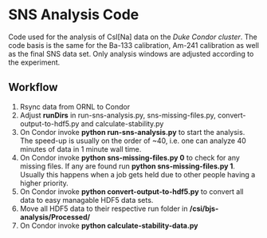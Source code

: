 # SNS Analysis Code
Code used for the analysis of CsI[Na] data on the *Duke Condor cluster*. The code basis is the same for the Ba-133 calibration, Am-241 calibration as well as the final SNS data set. Only analysis windows are adjusted according to the experiment.

## Workflow
1. Rsync data from ORNL to Condor
2. Adjust **runDirs** in run-sns-analysis.py, sns-missing-files.py, convert-output-to-hdf5.py and calculate-stability.py
3. On Condor invoke **python run-sns-analysis.py** to start the analysis. The speed-up is usually on the order of ~40, i.e. one can analyze 40 minutes of data in 1 minute wall time.
4. On Condor invoke **python sns-missing-files.py 0** to check for any missing files. If any are found run **python sns-missing-files.py 1**. Usually this happens when a job gets held due to other people having a higher priority.
5. On Condor invoke **python convert-output-to-hdf5.py** to convert all data to easy managable HDF5 data sets.
6. Move all HDF5 data to their respective run folder in **/csi/bjs-analysis/Processed/**
7. On Condor invoke **python calculate-stability-data.py**
